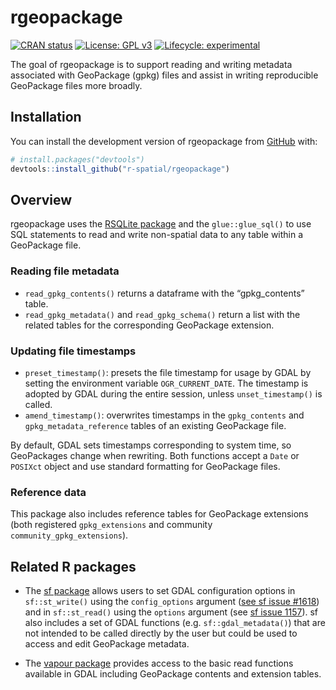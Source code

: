 
<!-- README.md is generated from README.Rmd. Please edit that file -->

# rgeopackage

<!-- badges: start -->

[![CRAN
status](https://www.r-pkg.org/badges/version/rgeopackage)](https://CRAN.R-project.org/package=rgeopackage)
[![License: GPL
v3](https://img.shields.io/badge/License-GPLv3-blue.svg)](https://www.gnu.org/licenses/gpl-3.0)
[![Lifecycle:
experimental](https://img.shields.io/badge/lifecycle-experimental-orange.svg)](https://lifecycle.r-lib.org/articles/stages.html#experimental)
<!-- badges: end -->

The goal of rgeopackage is to support reading and writing metadata
associated with GeoPackage (gpkg) files and assist in writing
reproducible GeoPackage files more broadly.

## Installation

You can install the development version of rgeopackage from
[GitHub](https://github.com/) with:

``` r
# install.packages("devtools")
devtools::install_github("r-spatial/rgeopackage")
```

## Overview

rgeopackage uses the [RSQLite package](https://rsqlite.r-dbi.org/) and
the `glue::glue_sql()` to use SQL statements to read and write
non-spatial data to any table within a GeoPackage file.

### Reading file metadata

-   `read_gpkg_contents()` returns a dataframe with the “gpkg_contents”
    table.
-   `read_gpkg_metadata()` and `read_gpkg_schema()` return a list with
    the related tables for the corresponding GeoPackage extension.

### Updating file timestamps

-   `preset_timestamp()`: presets the file timestamp for usage by GDAL
    by setting the environment variable `OGR_CURRENT_DATE`. The
    timestamp is adopted by GDAL during the entire session, unless
    `unset_timestamp()` is called.
-   `amend_timestamp()`: overwrites timestamps in the `gpkg_contents`
    and `gpkg_metadata_reference` tables of an existing GeoPackage file.

By default, GDAL sets timestamps corresponding to system time, so
GeoPackages change when rewriting. Both functions accept a `Date` or
`POSIXct` object and use standard formatting for GeoPackage files.

### Reference data

This package also includes reference tables for GeoPackage extensions
(both registered `gpkg_extensions` and community
`community_gpkg_extensions`).

## Related R packages

-   The [sf package](https://r-spatial.github.io/sf/) allows users to
    set GDAL configuration options in `sf::st_write()` using the
    `config_options` argument ([see sf issue
    \#1618](https://github.com/r-spatial/sf/issues/1618#issuecomment-811231056))
    and in `sf::st_read()` using the `options` argument (see [sf issue
    1157](https://github.com/r-spatial/sf/issues/1157)). sf also
    includes a set of GDAL functions (e.g. `sf::gdal_metadata()`) that
    are not intended to be called directly by the user but could be used
    to access and edit GeoPackage metadata.

-   The [vapour package](https://hypertidy.github.io/vapour/index.html)
    provides access to the basic read functions available in GDAL
    including GeoPackage contents and extension tables.
